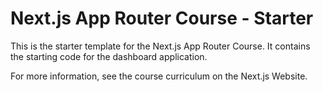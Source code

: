 # Next.js App Router Course - Starter
This is the starter template for the Next.js App Router Course. It contains the starting code for the dashboard application.

For more information, see the course curriculum on the Next.js Website.